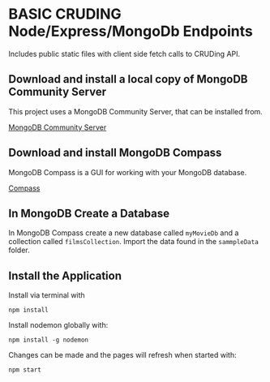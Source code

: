 # BASIC CRUDING Node/Express/MongoDb Endpoints

Includes public static files with client side fetch calls to CRUDing API.

## Download and install a local copy of MongoDB Community Server

This project uses a MongoDB Community Server, that can be installed from.

[MongoDB Community Server](https://www.mongodb.com/try/download/community)


## Download and install MongoDB Compass

MongoDB Compass is a GUI for working with your MongoDB database.

[Compass](https://www.mongodb.com/products/tools/compass)

## In MongoDB Create a Database

In MongoDB Compass create a new database called `myMovieDb` and a collection called  `filmsCollection`.  Import the data found in the `sammpleData` folder.

## Install the Application

Install via terminal with

```console
npm install
```

Install nodemon globally with:

```console
npm install -g nodemon
```

Changes can be made and the pages will refresh when started with:

```console
npm start
```




